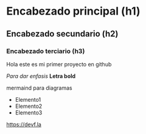 # Encabezado principal (h1)

## Encabezado secundario (h2)

### Encabezado terciario (h3)

Hola este es mi primer proyecto en github

*Para dar enfasis*
**Letra bold**

mermaind para diagramas

* Elemento1
* Elemento2
* Elemento3

https://devf.la